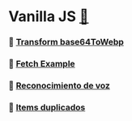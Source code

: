 # Vanilla JS [🐾](../main.md)

### 🤖 [Transform base64ToWebp](./transforms.md)
### 👾 [Fetch Example](./fetchExample.md)
### 🙊 [Reconocimiento de voz](./voiceToText.md)
### 🤺 [Items duplicados](./duplicatesList.md)